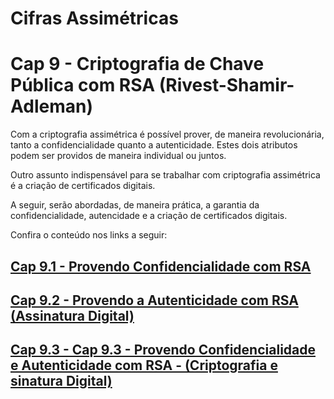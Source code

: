 # Cifras Assimétricas

# Cap 9 - Criptografia de Chave Pública com RSA (Rivest-Shamir-Adleman)

Com a criptografia assimétrica é possível prover, de maneira revolucionária, tanto a confidencialidade quanto a autenticidade. Estes dois atributos podem ser providos de maneira individual ou juntos.

Outro assunto indispensável para se trabalhar com criptografia assimétrica é a criação de certificados digitais.

A seguir, serão abordadas, de maneira prática, a garantia da confidencialidade, autencidade e a criação de certificados digitais.

Confira o conteúdo nos links a seguir:
## [Cap 9.1 - Provendo Confidencialidade com RSA](./Cap_9.1/README.md)


## [Cap 9.2 - Provendo a Autenticidade com RSA (Assinatura Digital)](./Cap_9.2/README.Md)


## [Cap 9.3 - Cap 9.3 - Provendo Confidencialidade e Autenticidade com RSA  - (Criptografia e sinatura Digital)](./Cap_9.3/README.md)
